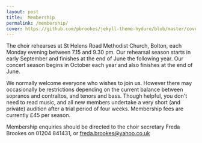 ```yaml
---
layout: post
title:  Membership
permalink: /membership/
cover: https://github.com/pbrookes/jekyll-theme-hydure/blob/master/cover.jpg?raw=true
---
```

The choir rehearses at St Helens Road Methodist Church, Bolton, each Monday evening between 7.15 and 9.30 pm. Our rehearsal season starts in early September and finishes at the end of June the following year. Our concert season begins in October each year and also finishes at the end of June.

We normally welcome everyone who wishes to join us. However there may occasionally be restrictions depending on the current balance between sopranos and contraltos, and tenors and bass. Though helpful, you don't need to read music, and all new members undertake a very short (and private) audition after a trial period of four weeks.  Membership fees are currently £45 per season.

Membership enquiries should be directed to the choir secretary Freda Brookes on 01204 841431, or [freda.brookes@yahoo.co.uk](mailto:freda.brookes@yahoo.co.uk)
